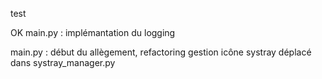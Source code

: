 test

OK main.py : implémantation du logging

main.py : début du allègement, refactoring
gestion icône systray déplacé dans systray_manager.py
